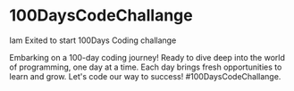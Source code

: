 # 100DaysCodeChallange
Iam Exited to start 100Days Coding challange

Embarking on a 100-day coding journey! Ready to dive deep into the world of programming, one day at a time. Each day brings fresh opportunities to learn and grow. Let's code our way to success! #100DaysCodeChallange.
